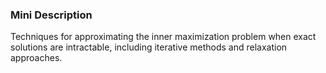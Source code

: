 ### Mini Description

Techniques for approximating the inner maximization problem when exact solutions are intractable, including iterative methods and relaxation approaches.
